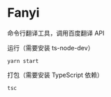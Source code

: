 # Fanyi

命令行翻译工具，调用百度翻译 API

运行（需要安装 ts-node-dev）

```shell script
yarn start
```

打包（需要安装 TypeScript 依赖）

```shell script
tsc
```